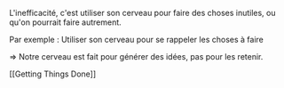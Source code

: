 L'inefficacité, c'est utiliser son cerveau pour faire des choses inutiles, ou qu'on pourrait faire autrement.

Par exemple : Utiliser son cerveau pour se rappeler les choses à faire 

=> Notre cerveau est fait pour générer des idées, pas pour les retenir.

[[Getting Things Done]]
